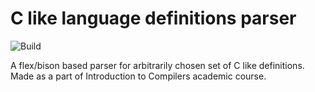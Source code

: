 # C like language definitions parser

![Build](https://github.com/maciejzj/cdefs-parser/workflows/Build/badge.svg)

A flex/bison based parser for arbitrarily chosen set of C like definitions.
Made as a part of Introduction to Compilers academic course.
